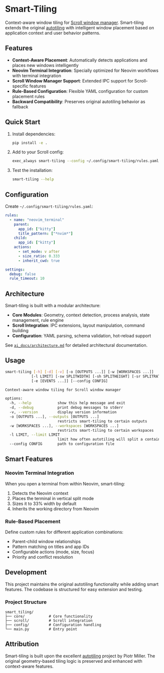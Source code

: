 # Smart-Tiling

Context-aware window tiling for [Scroll window manager](https://github.com/dawsers/scroll). Smart-tiling extends the original [autotiling](https://github.com/nwg-piotr/autotiling) with intelligent window placement based on application context and user behavior patterns.

## Features

- **Context-Aware Placement**: Automatically detects applications and places new windows intelligently
- **Neovim Terminal Integration**: Specially optimized for Neovim workflows with terminal integration
- **Scroll Window Manager Support**: Extended IPC support for Scroll-specific features
- **Rule-Based Configuration**: Flexible YAML configuration for custom placement rules
- **Backward Compatibility**: Preserves original autotiling behavior as fallback

## Quick Start

1. Install dependencies:
   ```bash
   pip install -e .
   ```

2. Add to your Scroll config:
   ```bash
   exec_always smart-tiling --config ~/.config/smart-tiling/rules.yaml
   ```

3. Test the installation:
   ```bash
   smart-tiling --help
   ```

## Configuration

Create `~/.config/smart-tiling/rules.yaml`:

```yaml
rules:
  - name: "neovim_terminal"
    parent:
      app_id: ["kitty"]
      title_pattern: ["*nvim*"]
    child:
      app_id: ["kitty"]
    actions:
      - set_mode: v after
      - size_ratio: 0.333
      - inherit_cwd: true

settings:
  debug: false
  rule_timeout: 10
```

## Architecture

Smart-tiling is built with a modular architecture:

- **Core Modules**: Geometry, context detection, process analysis, state management, rule engine
- **Scroll Integration**: IPC extensions, layout manipulation, command building
- **Configuration**: YAML parsing, schema validation, hot-reload support

See [`ai_docs/architecture.md`](ai_docs/architecture.md) for detailed architectural documentation.

## Usage

```bash
smart-tiling [-h] [-d] [-v] [-o [OUTPUTS ...]] [-w [WORKSPACES ...]]
            [-l LIMIT] [-sw SPLITWIDTH] [-sh SPLITHEIGHT] [-sr SPLITRATIO]
            [-e [EVENTS ...]] [--config CONFIG]

Context-aware window tiling for Scroll window manager

options:
  -h, --help            show this help message and exit
  -d, --debug           print debug messages to stderr
  -v, --version         display version information
  -o [OUTPUTS ...], --outputs [OUTPUTS ...]
                        restricts smart-tiling to certain outputs
  -w [WORKSPACES ...], --workspaces [WORKSPACES ...]
                        restricts smart-tiling to certain workspaces
  -l LIMIT, --limit LIMIT
                        limit how often autotiling will split a container
  --config CONFIG       path to configuration file
```

## Smart Features

### Neovim Terminal Integration

When you open a terminal from within Neovim, smart-tiling:
1. Detects the Neovim context
2. Places the terminal in vertical split mode
3. Sizes it to 33% width by default
4. Inherits the working directory from Neovim

### Rule-Based Placement

Define custom rules for different application combinations:
- Parent-child window relationships
- Pattern matching on titles and app IDs
- Configurable actions (mode, size, focus)
- Priority and conflict resolution

## Development

This project maintains the original autotiling functionality while adding smart features. The codebase is structured for easy extension and testing.

### Project Structure

```
smart_tiling/
├── core/           # Core functionality
├── scroll/         # Scroll integration
├── config/         # Configuration handling
└── main.py         # Entry point
```

## Attribution

Smart-tiling is built upon the excellent [autotiling](https://github.com/nwg-piotr/autotiling) project by Piotr Miller. The original geometry-based tiling logic is preserved and enhanced with context-aware features.
